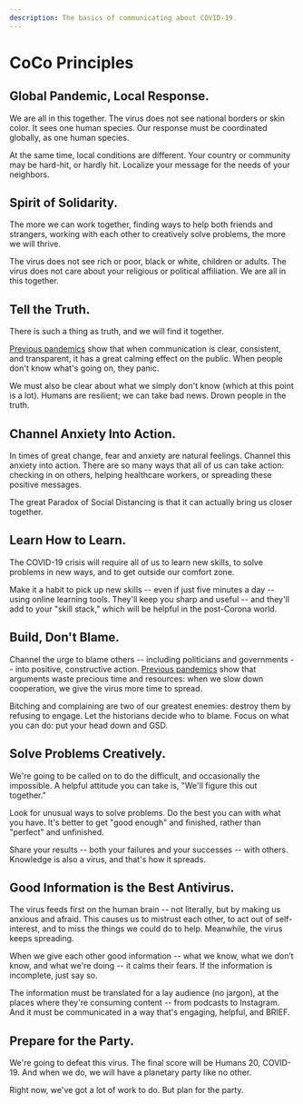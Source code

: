 ```yaml
---
description: The basics of communicating about COVID-19.
---
```


# CoCo Principles

## Global Pandemic, Local Response.

We are all in this together. The virus does not see national borders or skin color. It sees one human species. Our response must be coordinated globally, as one human species.

At the same time, local conditions are different. Your country or community may be hard-hit, or hardly hit. Localize your message for the needs of your neighbors.

## Spirit of Solidarity.

The more we can work together, finding ways to help both friends and strangers, working with each other to creatively solve problems, the more we will thrive. 

The virus does not see rich or poor, black or white, children or adults. The virus does not care about your religious or political affiliation. We are all in this together.

## Tell the Truth.

There is such a thing as truth, and we will find it together.

[Previous pandemics](https://www.who.int/publications-detail/outbreak-communication-best-practices-for-communicating-with-the-public-during-an-outbreak) show that when communication is clear, consistent, and transparent, it has a great calming effect on the public. When people don't know what's going on, they panic. 

We must also be clear about what we simply don't know \(which at this point is a lot\). Humans are resilient; we can take bad news. Drown people in the truth. 

## Channel Anxiety Into Action.

In times of great change, fear and anxiety are natural feelings. Channel this anxiety into action. There are so many ways that all of us can take action: checking in on others, helping healthcare workers, or spreading these positive messages.

The great Paradox of Social Distancing is that it can actually bring us closer together.

## Learn How to Learn.

The COVID-19 crisis will require all of us to learn new skills, to solve problems in new ways, and to get outside our comfort zone.

Make it a habit to pick up new skills -- even if just five minutes a day -- using online learning tools. They'll keep you sharp and useful -- and they'll add to your "skill stack," which will be helpful in the post-Corona world.

## Build, Don't Blame.

Channel the urge to blame others -- including politicians and governments -- into positive, constructive action. [Previous pandemics](https://www.who.int/publications-detail/outbreak-communication-best-practices-for-communicating-with-the-public-during-an-outbreak) show that arguments waste precious time and resources: when we slow down cooperation, we give the virus more time to spread.

Bitching and complaining are two of our greatest enemies: destroy them by refusing to engage. Let the historians decide who to blame. Focus on what you can do: put your head down and GSD.

## Solve Problems Creatively.

We're going to be called on to do the difficult, and occasionally the impossible. A helpful attitude you can take is, "We'll figure this out together."

Look for unusual ways to solve problems. Do the best you can with what you have. It's better to get "good enough" and finished, rather than "perfect" and unfinished. 

Share your results -- both your failures and your successes -- with others. Knowledge is also a virus, and that's how it spreads.

## Good Information is the Best Antivirus.

The virus feeds first on the human brain -- not literally, but by making us anxious and afraid. This causes us to mistrust each other, to act out of self-interest, and to miss the things we could do to help. Meanwhile, the virus keeps spreading.

When we give each other good information -- what we know, what we don’t know, and what we're doing -- it calms their fears. If the information is incomplete, just say so.

The information must be translated for a lay audience \(no jargon\), at the places where they're consuming content -- from podcasts to Instagram. And it must be communicated in a way that's engaging, helpful, and BRIEF.

## Prepare for the Party.

We're going to defeat this virus. The final score will be Humans 20, COVID-19. And when we do, we will have a planetary party like no other.

Right now, we've got a lot of work to do. But plan for the party.

